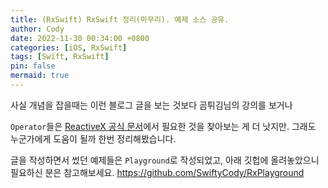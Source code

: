 ```yaml
---
title: (RxSwift) RxSwift 정리(마무리). 예제 소스 공유.
author: Cody
date: 2022-11-30 00:34:00 +0800
categories: [iOS, RxSwift]
tags: [Swift, RxSwift]
pin: false
mermaid: true
---
```


사실 개념을 잡을때는 이런 블로그 글을 보는 것보다
곰튀김님의 강의를 보거나

`Operator`들은 [ReactiveX 공식 문서](https://reactivex.io/documentation/operators.html)에서 필요한 것을 찾아보는 게 더 낫지만.
그래도 누군가에게 도움이 될까 한번 정리해봤습니다.

글을 작성하면서 썼던 예제들은 `Playground`로 작성되었고,
아래 깃헙에 올려놓았으니 필요하신 분은 참고해보세요.
https://github.com/SwiftyCody/RxPlayground